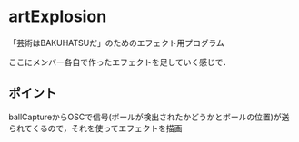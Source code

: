 # artExplosion
「芸術はBAKUHATSUだ」のためのエフェクト用プログラム

ここにメンバー各自で作ったエフェクトを足していく感じで．

## ポイント
ballCaptureからOSCで信号(ボールが検出されたかどうかとボールの位置)が送られてくるので，それを使ってエフェクトを描画




